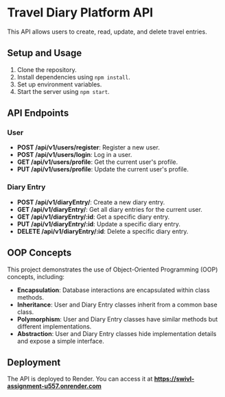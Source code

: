 # Travel Diary Platform API

This API allows users to create, read, update, and delete travel entries.

## Setup and Usage

1. Clone the repository.
2. Install dependencies using `npm install`.
3. Set up environment variables.
4. Start the server using `npm start`.

## API Endpoints

### User

- **POST /api/v1/users/register**: Register a new user.
- **POST /api/v1/users/login**: Log in a user.
- **GET /api/v1/users/profile**: Get the current user's profile.
- **PUT /api/v1/users/profile**: Update the current user's profile.

### Diary Entry

- **POST /api/v1/diaryEntry/**: Create a new diary entry.
- **GET /api/v1/diaryEntry/**: Get all diary entries for the current user.
- **GET /api/v1/diaryEntry/:id**: Get a specific diary entry.
- **PUT /api/v1/diaryEntry/:id**: Update a specific diary entry.
- **DELETE /api/v1/diaryEntry/:id**: Delete a specific diary entry.

## OOP Concepts

This project demonstrates the use of Object-Oriented Programming (OOP) concepts, including:

- **Encapsulation**: Database interactions are encapsulated within class methods.
- **Inheritance**: User and Diary Entry classes inherit from a common base class.
- **Polymorphism**: User and Diary Entry classes have similar methods but different implementations.
- **Abstraction**: User and Diary Entry classes hide implementation details and expose a simple interface.

## Deployment

The API is deployed to Render. You can access it at **https://swivl-assignment-u557.onrender.com**
